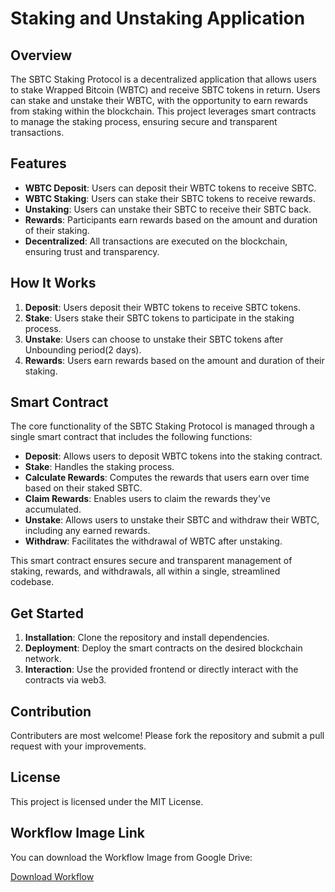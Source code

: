 
# Staking and Unstaking Application

## Overview
The SBTC Staking Protocol is a decentralized application that allows users to stake Wrapped Bitcoin (WBTC) and receive SBTC tokens in return. Users can stake and unstake their WBTC, with the opportunity to earn rewards from staking within the blockchain. This project leverages smart contracts to manage the staking process, ensuring secure and transparent transactions.


## Features
- **WBTC Deposit**: Users can deposit their WBTC tokens to receive SBTC.
- **WBTC Staking**: Users can stake their SBTC tokens to receive rewards.
- **Unstaking**: Users can unstake their SBTC to receive their SBTC back.
- **Rewards**: Participants earn rewards based on the amount and duration of their staking.
- **Decentralized**: All transactions are executed on the blockchain, ensuring trust and transparency.

## How It Works
1. **Deposit**: Users deposit their WBTC tokens to receive SBTC tokens.
2. **Stake**: Users stake their SBTC tokens to participate in the staking process.
3. **Unstake**: Users can choose to unstake their SBTC tokens after Unbounding period(2 days).
4. **Rewards**: Users earn rewards based on the amount and duration of their staking.


## Smart Contract
The core functionality of the SBTC Staking Protocol is managed through a single smart contract that includes the following functions:

- **Deposit**: Allows users to deposit WBTC tokens into the staking contract.
- **Stake**: Handles the staking process.
- **Calculate Rewards**: Computes the rewards that users earn over time based on their staked SBTC.
- **Claim Rewards**: Enables users to claim the rewards they've accumulated.
- **Unstake**: Allows users to unstake their SBTC and withdraw their WBTC, including any earned rewards.
- **Withdraw**: Facilitates the withdrawal of WBTC after unstaking.

This smart contract ensures secure and transparent management of staking, rewards, and withdrawals, all within a single, streamlined codebase.

## Get Started

1. **Installation**: Clone the repository and install dependencies.
2. **Deployment**: Deploy the smart contracts on the desired blockchain network.
3. **Interaction**: Use the provided frontend or directly interact with the contracts via web3.
## Contribution
Contributers are most welcome! Please fork the repository and submit a pull request with your improvements.
## License
This project is licensed under the MIT License.
## Workflow Image Link
You can download the Workflow Image  from Google Drive:

[Download Workflow](https://drive.google.com/file/d/1paIiUV4nVwvD70q9qJgBN5gjBswhGWwT/view?usp=sharing)
